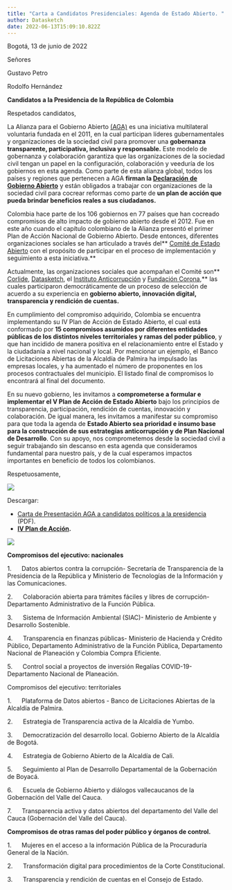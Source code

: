 ```yaml
---
title: "Carta a Candidatos Presidenciales: Agenda de Estado Abierto. "
author: Datasketch
date: 2022-06-13T15:09:10.822Z
---
```

Bogotá, 13 de junio de 2022 

Señores

Gustavo Petro

Rodolfo Hernández

**Candidatos a la Presidencia de la República de Colombia** 

Respetados candidatos,

La Alianza para el Gobierno Abierto [(AGA)](https://www.opengovpartnership.org/es/) es una iniciativa multilateral voluntaria fundada en el 2011, en la cual participan líderes gubernamentales y organizaciones de la sociedad civil para promover una **gobernanza transparente, participativa, inclusiva y responsable.** Este modelo de gobernanza y colaboración garantiza que las organizaciones de la sociedad civil tengan un papel en la configuración, colaboración y veeduría de los gobiernos en esta agenda. Como parte de esta alianza global, todos los países y regiones que pertenecen a AGA **firman la [Declaración de Gobierno Abierto](https://www.opengovpartnership.org/es/declaracion-de-gobierno-abierto/)** y están obligados a trabajar con organizaciones de la sociedad civil para cocrear reformas como parte de **un plan de acción que pueda brindar beneficios reales a sus ciudadanos.**

Colombia hace parte de los 106 gobiernos en 77 países que han cocreado compromisos de alto impacto de gobierno abierto desde el 2012. Fue en este año cuando el capítulo colombiano de la Alianza presentó el primer Plan de Acción Nacional de Gobierno Abierto. Desde entonces, diferentes organizaciones sociales se han articulado a través del** [Comité de Estado Abierto](https://agacolombia.org/blog/lanzamiento-iv-plan/) con el propósito de participar en el proceso de implementación y seguimiento a esta iniciativa.**

Actualmente, las organizaciones sociales que acompañan el Comité son** [Corlide](https://corlide.org/), [Datasketch](https://www.datasketch.co/), el [Instituto Anticorrupción](https://www.estudiosanticorrupcion.org/) y [Fundación Corona](https://www.fundacioncorona.org/),** las cuales participaron democráticamente de un proceso de selección de acuerdo a su experiencia en **gobierno abierto, innovación digital, transparencia y rendición de cuentas.** 

En cumplimiento del compromiso adquirido, Colombia se encuentra implementando su IV Plan de Acción de Estado Abierto, el cual está conformado por **15 compromisos asumidos por diferentes entidades públicas de los distintos niveles territoriales y ramas del poder público**, y que han incidido de manera positiva en el relacionamiento entre el Estado y la ciudadanía a nivel nacional y local. Por mencionar un ejemplo, el Banco de Licitaciones Abiertas de la Alcaldía de Palmira ha impulsado las empresas locales, y ha aumentado el número de proponentes en los procesos contractuales del municipio. El listado final de compromisos lo encontrará al final del documento.

En su nuevo gobierno, les invitamos a **comprometerse a formular e implementar el V Plan de Acción de Estado Abierto** bajo los principios de transparencia, participación, rendición de cuentas, innovación y colaboración. De igual manera, les invitamos a manifestar su compromiso para que toda la agenda de **Estado Abierto sea prioridad e insumo base para la construcción de sus estrategias anticorrupción y de Plan Nacional de Desarrollo**. Con su apoyo, nos comprometemos desde la sociedad civil a seguir trabajando sin descanso en esta agenda que consideramos fundamental para nuestro país, y de la cual esperamos impactos importantes en beneficio de todos los colombianos.

Respetuosamente,

![](/uploads/comité-2-.png)

Descargar: 

* [Carta de Presentación AGA a candidatos políticos a la presidencia](https://drive.google.com/file/d/1R_vzS7NQe80TOm6z9lFhSC1OX7CXezdl/view?usp=sharing) (PDF). 
* **[IV Plan de Acción](https://www.opengovpartnership.org/wp-content/uploads/2020/12/Colombia_Action-Plan_2020-2022.pdf).**

![](/uploads/comité.png)

**Compromisos del ejecutivo: nacionales**

1.      Datos abiertos contra la corrupción- Secretaría de Transparencia de la Presidencia de la República y Ministerio de Tecnologías de la Información y las Comunicaciones.

2.      Colaboración abierta para trámites fáciles y libres de corrupción- Departamento Administrativo de la Función Pública.

3.      Sistema de Información Ambiental (SIAC)- Ministerio de Ambiente y Desarrollo Sostenible.

4.      Transparencia en finanzas públicas- Ministerio de Hacienda y Crédito Público, Departamento Administrativo de la Función Pública, Departamento Nacional de Planeación y Colombia Compra Eficiente.

5.      Control social a proyectos de inversión Regalías COVID-19- Departamento Nacional de Planeación.

Compromisos del ejecutivo: territoriales

1.      Plataforma de Datos abiertos - Banco de Licitaciones Abiertas de la Alcaldía de Palmira.

2.      Estrategia de Transparencia activa de la Alcaldía de Yumbo.

3.      Democratización del desarrollo local. Gobierno Abierto de la Alcaldía de Bogotá.

4.      Estrategia de Gobierno Abierto de la Alcaldía de Cali.

5.      Seguimiento al Plan de Desarrollo Departamental de la Gobernación de Boyacá.

6.      Escuela de Gobierno Abierto y diálogos vallecaucanos de la Gobernación del Valle del Cauca.

7.      Transparencia activa y datos abiertos del departamento del Valle del Cauca (Gobernación del Valle del Cauca).

**Compromisos de otras ramas del poder público y órganos de control.**

1.      Mujeres en el acceso a la información Pública de la Procuraduría General de la Nación.

2.      Transformación digital para procedimientos de la Corte Constitucional.

3.      Transparencia y rendición de cuentas en el Consejo de Estado.